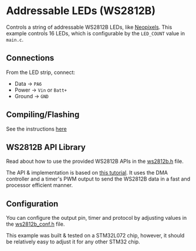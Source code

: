 # Addressable LEDs (WS2812B)
Controls a string of addressable WS2812B LEDs, like [Neopixels](https://www.adafruit.com/category/168). This example controls 16 LEDs, which is configurable by the `LED_COUNT` value in `main.c`.

## Connections

From the LED strip, connect:

* Data -> `PA6`
* Power -> `Vin` or `Batt+`
* Ground -> `GND`

## Compiling/Flashing
See the instructions [here](../README.md)

## WS2812B API Library
Read about how to use the provided WS2812B APIs in the [ws2812b.h](./ws2812b.h) file.

The API & implementation is based on [this tutorial](https://github.com/MaJerle/STM32_WS2812B_TIM_PWM_DMA). It uses the DMA controller and a timer's PWM output to send the WS2812B data in a fast and processor efficient manner.

## Configuration
You can configure the output pin, timer and protocol by adjusting values in the [ws2812b_conf.h](./ws2812b_conf.h) file.

This example was built & tested on a STM32L072 chip, however, it should be relatively easy to adjust it for any other STM32 chip.